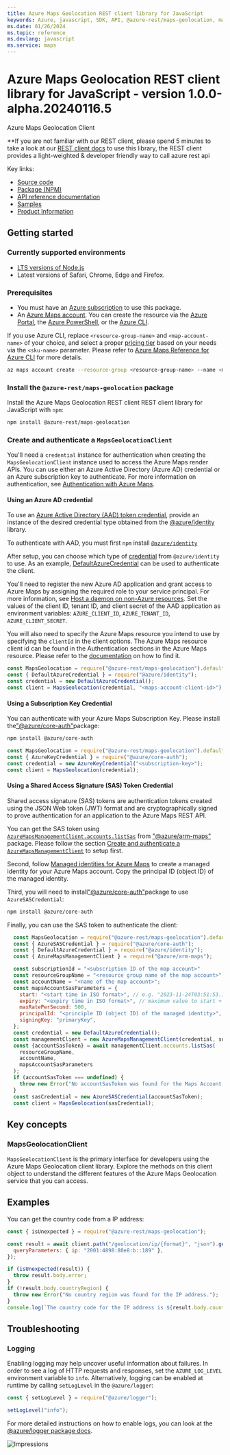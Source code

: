 ```yaml
---
title: Azure Maps Geolocation REST client library for JavaScript
keywords: Azure, javascript, SDK, API, @azure-rest/maps-geolocation, maps
ms.date: 01/26/2024
ms.topic: reference
ms.devlang: javascript
ms.service: maps
---
```

# Azure Maps Geolocation REST client library for JavaScript - version 1.0.0-alpha.20240116.5 


Azure Maps Geolocation Client

\*\*If you are not familiar with our REST client, please spend 5 minutes to take a look at our [REST client docs](https://github.com/Azure/azure-sdk-for-js/blob/main/documentation/rest-clients.md) to use this library, the REST client provides a light-weighted & developer friendly way to call azure rest api

Key links:

- [Source code][source_code]
- [Package (NPM)][npm_package]
- [API reference documentation][api_ref]
- [Samples][samples]
- [Product Information][product_info]

## Getting started

### Currently supported environments

- [LTS versions of Node.js](https://github.com/nodejs/release#release-schedule)
- Latest versions of Safari, Chrome, Edge and Firefox.

### Prerequisites

- You must have an [Azure subscription][az_subscription] to use this package.
- An [Azure Maps account][az_maps_account_management]. You can create the resource via the [Azure Portal][azure_portal], the [Azure PowerShell][azure_powershell], or the [Azure CLI][azure_cli].

If you use Azure CLI, replace `<resource-group-name>` and `<map-account-name>` of your choice, and select a proper [pricing tier][az_map_pricing] based on your needs via the `<sku-name>` parameter. Please refer to [Azure Maps Reference for Azure CLI][az_map_az_cli] for more details.

```bash
az maps account create --resource-group <resource-group-name> --name <map-account-name> --sku <sku-name>
```

### Install the `@azure-rest/maps-geolocation` package

Install the Azure Maps Geolocation REST client REST client library for JavaScript with `npm`:

```bash
npm install @azure-rest/maps-geolocation
```

### Create and authenticate a `MapsGeolocationClient`

You'll need a `credential` instance for authentication when creating the `MapsGeolocationClient` instance used to access the Azure Maps render APIs. You can use either an Azure Active Directory (Azure AD) credential or an Azure subscription key to authenticate. For more information on authentication, see [Authentication with Azure Maps][az_map_auth].

#### Using an Azure AD credential

To use an [Azure Active Directory (AAD) token credential](https://github.com/Azure/azure-sdk-for-js/blob/main/sdk/identity/identity/samples/AzureIdentityExamples.md#authenticating-with-a-pre-fetched-access-token),
provide an instance of the desired credential type obtained from the
[@azure/identity](https://github.com/Azure/azure-sdk-for-js/tree/main/sdk/identity/identity#credentials) library.

To authenticate with AAD, you must first `npm` install [`@azure/identity`](https://www.npmjs.com/package/@azure/identity)

After setup, you can choose which type of [credential](https://github.com/Azure/azure-sdk-for-js/tree/main/sdk/identity/identity#credentials) from `@azure/identity` to use.
As an example, [DefaultAzureCredential](https://github.com/Azure/azure-sdk-for-js/tree/main/sdk/identity/identity#defaultazurecredential)
can be used to authenticate the client.

You'll need to register the new Azure AD application and grant access to Azure Maps by assigning the required role to your service principal. For more information, see [Host a daemon on non-Azure resources](https://learn.microsoft.com/azure/azure-maps/how-to-secure-daemon-app#host-a-daemon-on-non-azure-resources). Set the values of the client ID, tenant ID, and client secret of the AAD application as environment variables:
`AZURE_CLIENT_ID`, `AZURE_TENANT_ID`, `AZURE_CLIENT_SECRET`.

You will also need to specify the Azure Maps resource you intend to use by specifying the `clientId` in the client options.
The Azure Maps resource client id can be found in the Authentication sections in the Azure Maps resource. Please refer to the [documentation](/azure/azure-maps/how-to-manage-authentication#view-authentication-details) on how to find it.

```javascript
const MapsGeolocation = require("@azure-rest/maps-geolocation").default;
const { DefaultAzureCredential } = require("@azure/identity");
const credential = new DefaultAzureCredential();
const client = MapsGeolocation(credential, "<maps-account-client-id>");
```

#### Using a Subscription Key Credential

You can authenticate with your Azure Maps Subscription Key. Please install the["@azure/core-auth"](https://www.npmjs.com/package/@azure/core-auth)package:

```bash
npm install @azure/core-auth
```

```javascript
const MapsGeolocation = require("@azure-rest/maps-geolocation").default;
const { AzureKeyCredential } = require("@azure/core-auth");
const credential = new AzureKeyCredential("<subscription-key>");
const client = MapsGeolocation(credential);
```

#### Using a Shared Access Signature (SAS) Token Credential

Shared access signature (SAS) tokens are authentication tokens created using the JSON Web token (JWT) format and are cryptographically signed to prove authentication for an application to the Azure Maps REST API.

You can get the SAS token using [`AzureMapsManagementClient.accounts.listSas`](https://learn.microsoft.com/javascript/api/%40azure/arm-maps/accounts?view=azure-node-latest#@azure-arm-maps-accounts-listsas) from ["@azure/arm-maps"](https://www.npmjs.com/package/@azure/arm-maps) package. Please follow the section [Create and authenticate a `AzureMapsManagementClient`](https://github.com/Azure/azure-sdk-for-js/tree/main/sdk/maps/arm-maps#create-and-authenticate-a-azuremapsmanagementclient) to setup first.

Second, follow [Managed identities for Azure Maps](https://techcommunity.microsoft.com/t5/azure-maps-blog/managed-identities-for-azure-maps/ba-p/3666312) to create a managed identity for your Azure Maps account. Copy the principal ID (object ID) of the managed identity.

Third, you will need to install["@azure/core-auth"](https://www.npmjs.com/package/@azure/core-auth)package to use `AzureSASCredential`:

```bash
npm install @azure/core-auth
```

Finally, you can use the SAS token to authenticate the client:

```javascript
  const MapsGeolocation = require("@azure-rest/maps-geolocation").default;
  const { AzureSASCredential } = require("@azure/core-auth");
  const { DefaultAzureCredential } = require("@azure/identity");
  const { AzureMapsManagementClient } = require("@azure/arm-maps");

  const subscriptionId = "<subscription ID of the map account>"
  const resourceGroupName = "<resource group name of the map account>";
  const accountName = "<name of the map account>";
  const mapsAccountSasParameters = {
    start: "<start time in ISO format>", // e.g. "2023-11-24T03:51:53.161Z"
    expiry: "<expiry time in ISO format>", // maximum value to start + 1 day
    maxRatePerSecond: 500,
    principalId: "<principle ID (object ID) of the managed identity>",
    signingKey: "primaryKey",
  };
  const credential = new DefaultAzureCredential();
  const managementClient = new AzureMapsManagementClient(credential, subscriptionId);
  const {accountSasToken} = await managementClient.accounts.listSas(
    resourceGroupName,
    accountName,
    mapsAccountSasParameters
  );
  if (accountSasToken === undefined) {
    throw new Error("No accountSasToken was found for the Maps Account.");
  }
  const sasCredential = new AzureSASCredential(accountSasToken);
  const client = MapsGeolocation(sasCredential);
```

## Key concepts

### MapsGeolocationClient

`MapsGeolocationClient` is the primary interface for developers using the Azure Maps Geolocation client library. Explore the methods on this client object to understand the different features of the Azure Maps Geolocation service that you can access.

## Examples

You can get the country code from a IP address:

```javascript
const { isUnexpected } = require("@azure-rest/maps-geolocation");

const result = await client.path("/geolocation/ip/{format}", "json").get({
  queryParameters: { ip: "2001:4898:80e8:b::189" },
});

if (isUnexpected(result)) {
  throw result.body.error;
}
if (!result.body.countryRegion) {
  throw new Error("No country region was found for the IP address.");
}
console.log(`The country code for the IP address is ${result.body.countryRegion.isoCode}`);
```

## Troubleshooting

### Logging

Enabling logging may help uncover useful information about failures. In order to see a log of HTTP requests and responses, set the `AZURE_LOG_LEVEL` environment variable to `info`. Alternatively, logging can be enabled at runtime by calling `setLogLevel` in the `@azure/logger`:

```javascript
const { setLogLevel } = require("@azure/logger");

setLogLevel("info");
```

For more detailed instructions on how to enable logs, you can look at the [@azure/logger package docs](https://github.com/Azure/azure-sdk-for-js/tree/main/sdk/core/logger).

![Impressions](https://azure-sdk-impressions.azurewebsites.net/api/impressions/azure-sdk-for-js%2Fsdk%2Fmaps%2Fmaps-geolocation-rest%2FREADME.png)

[source_code]: https://github.com/Azure/azure-sdk-for-js/tree/main/sdk/maps/maps-geolocation-rest
[npm_package]: https://www.npmjs.com/package/@azure-rest/maps-geolocation
[api_ref]: /javascript/api/@azure-rest/maps-geolocation?view=azure-node-preview
[samples]: https://github.com/Azure/azure-sdk-for-js/tree/main/sdk/maps/maps-geolocation-rest/samples
[product_info]: https://learn.microsoft.com/rest/api/maps/geolocation
[az_subscription]: https://azure.microsoft.com/free/
[az_maps_account_management]: /azure/azure-maps/how-to-manage-account-keys
[azure_portal]: https://portal.azure.com
[azure_powershell]: /powershell/module/az.maps/new-azmapsaccount
[azure_cli]: /cli/azure
[az_map_pricing]: /azure/azure-maps/choose-pricing-tier
[az_map_az_cli]: /cli/azure/maps/account?view=azure-cli-latest#az_maps_account_create
[az_map_auth]: https://learn.microsoft.com/azure/azure-maps/azure-maps-authentication

